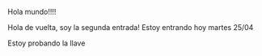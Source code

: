 Hola mundo!!!!

Hola de vuelta, soy la segunda entrada!
Estoy entrando hoy martes 25/04

Estoy probando la llave
